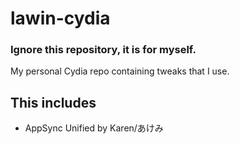 # lawin-cydia
### Ignore this repository, it is for myself.

My personal Cydia repo containing tweaks that I use.

## This includes
- AppSync Unified by Karen/あけみ